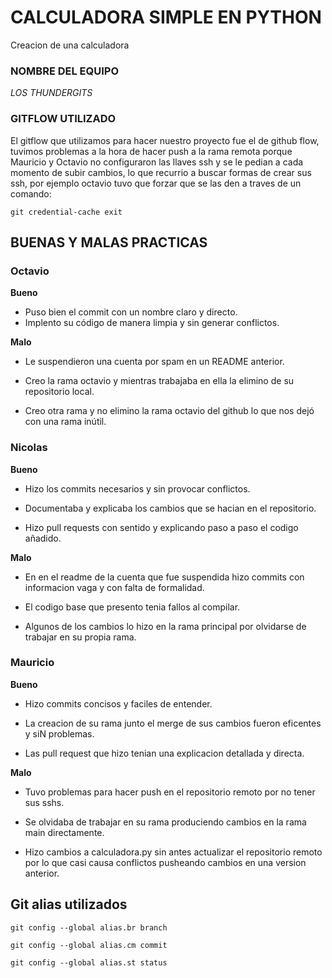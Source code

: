 # CALCULADORA SIMPLE EN PYTHON
Creacion de una calculadora
### NOMBRE DEL EQUIPO
*LOS THUNDERGITS*

### GITFLOW UTILIZADO
El gitflow que utilizamos para hacer nuestro proyecto fue el de github flow, tuvimos problemas a la hora de hacer push a la rama remota porque Mauricio y Octavio no configuraron las llaves ssh y se le pedian a cada momento de subir cambios, lo que recurrio a buscar formas de crear sus ssh, por ejemplo octavio tuvo que forzar que se las den a traves de un comando:

 ``git credential-cache exit``

 ## BUENAS Y MALAS PRACTICAS

### Octavio

**Bueno** 

- Puso bien el commit con un nombre claro y directo.
- Implento su código de manera limpia y sin generar conflictos.

**Malo**
- Le suspendieron una cuenta por spam en un README anterior.

- Creo la rama octavio y mientras trabajaba en ella la elimino de su repositorio local.

- Creo otra rama y no elimino la rama octavio del github lo que nos dejó con una rama inútil.

### Nicolas

**Bueno**

- Hizo los commits necesarios y sin provocar conflictos.

- Documentaba y explicaba los cambios que se hacian en el repositorio.

- Hizo pull requests con sentido y explicando paso a paso el codigo añadido.

**Malo**
- En en el readme de la cuenta que fue suspendida hizo commits con informacion vaga y con falta de formalidad.

- El codigo base que presento tenia fallos al compilar.

- Algunos de los cambios lo hizo en la rama principal por olvidarse de trabajar en su propia rama.

### Mauricio

**Bueno**

- Hizo commits concisos y faciles de entender.

- La creacion de su rama junto el merge de sus cambios fueron eficentes y siN problemas.

- Las pull request que hizo tenian una explicacion detallada y directa.

**Malo**
- Tuvo problemas para hacer push en el repositorio remoto por no tener sus sshs.

- Se olvidaba de trabajar en su rama produciendo cambios en la rama main directamente.

- Hizo cambios a calculadora.py sin antes actualizar el repositorio remoto por lo que casi causa conflictos pusheando cambios en una version anterior.

## Git alias utilizados

``git config --global alias.br branch``

``git config --global alias.cm commit``

``git config --global alias.st status``
